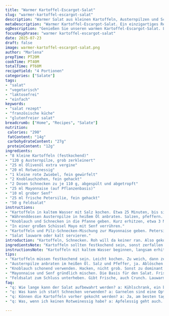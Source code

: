 ```yaml
---
title: "Warmer Kartoffel-Escargot-Salat"
slug: "warmer-kartoffel-escargot-salat"
description: "Warmer Salat aus kleinen Kartoffeln, Austernpilzen und Schnecken. Knoblauch und Schalotten für Aroma. Dijon-Senf in der Mayo, frische Kräuter, frischer Brunnenkresse. Essig bringt Säure. Leicht, ohne Gluten, ohne Milchprodukte. Für 4 Personen. Zubereitungszeit ca. 20 Minuten, Garzeit knapp 40 Minuten."
metaDescription: "Warmer Kartoffel-Escargot-Salat. Ein einzigartiges Rezept mit Kartoffeln, Schnecken und Austernpilzen. Glutenfrei und laktosefrei."
ogDescription: "Genießen Sie unseren warmen Kartoffel-Escargot-Salat. Lecker, leicht und perfekt für besondere Anlässe oder einfach so."
focusKeyphrase: "warmer kartoffel-escargot-salat"
date: 2025-07-23
draft: false
image: warmer-kartoffel-escargot-salat.png
author: "Marlena"
prepTime: PT20M
cookTime: PT40M
totalTime: PT60M
recipeYield: "4 Portionen"
categories: ["Salate"]
tags:
- "salat"
- "vegetarisch"
- "laktosefrei"
- "einfach"
keywords:
- "salat rezept"
- "französische küche"
- "glutenfreier salat"
breadcrumb: ["Home", "Recipes", "Salate"]
nutrition: 
 calories: "290"
 fatContent: "14g"
 carbohydrateContent: "27g"
 proteinContent: "12g"
ingredients:
- "8 kleine Kartoffeln (festkochend)"
- "120 g Austernpilze, grob zerkleinert"
- "25 ml Olivenöl extra vergine"
- "20 ml Rotweinessig"
- "1 kleine rote Zwiebel, fein gewürfelt"
- "2 Knoblauchzehen, fein gehackt"
- "2 Dosen Schnecken zu je 110 g, abgespült und abgetropft"
- "25 ml Mayonnaise (auf Pflanzenbasis)"
- "10 ml grober Senf"
- "25 ml frische Petersilie, fein gehackt"
- "50 g Feldsalat"
instructions:
- "Kartoffeln in kaltem Wasser mit Salz kochen. Etwa 25 Minuten, bis sie gerade weich sind. Abgießen, abkühlen lassen und halbieren."
- "Währenddessen Austernpilze in heißem Öl anbraten. Salzen, pfeffern. Mit Rotweinessig ablöschen. Rote Zwiebel dazugeben, 3 Minuten rühren."
- "Knoblauch und Schnecken in die Pfanne geben. Kurz erhitzen, etwa 3 Minuten. Würzen mit Salz und Pfeffer."
- "In einer großen Schüssel Mayo mit Senf verrühren."
- "Kartoffeln und Pilz-Schnecken-Mischung zur Mayonnaise geben. Petersilie untermengen. Abschmecken. Feldsalat vorsichtig unterheben."
- "Salat lauwarm oder kalt servieren."
introduction: "Kartoffeln, Schnecken. Roh will da keiner ran. Also gekocht. Kleine Kartoffeln nehmen, halbieren, nicht zu weich. Pilze statt Shiitake - Austernpilze sind würzig, voluminöser. Öl heiß machen, dann losgeht’s. Essig bringt Säure rein, nicht zu viel. Schalotten klein geschnitten, Knoblauch mit rein, direkt im Öl anziehen lassen. Schnecken abtropfen, dann mit in die Pfanne. Kurz, nicht zäh. Mayo mit Senf verrührt, Basis. Kräuter frisch, nicht zu dominant. Feldsalat drin, gibt Crunch und Frische. Lauwarm oder kalt, wie’s passt. Leicht, kein Schnickschnack. Kein Gluten, laktosefrei. Ganz ohne Milchprodukte. Für vier Personen. Keine langen Wartezeiten. Schnell zusammengerührt, ordentlich Geschmack."
ingredientsNote: "Kartoffeln sollten festkochend sein, sonst zerfallen sie. Austernpilze sind der Ersatz für Shiitake - milder, aber mit erdigem Charakter. Olivenöl schmeckt am besten kaltgepresst, gibt Aroma und sorgt für eine schöne Röstaromenbildung bei den Pilzen. Rotweinessig oder Apfelessig funktionieren hier gut - bringt Säure und hebt den Geschmack der Schnecken. Schalotten geben zarte Süße, der Knoblauch hält ordentlich was her, fein gehackt, nicht zu grob. Mayonnaise am besten pflanzlich, passt gut zum Salat ohne Milch. Senf grob und etwas mehr davon, bringt Biss und Ton, unaufdringlich. Frische Kräuter, hier Petersilie, zielen auf Frische. Feldsalat statt Brunnenkresse, zarter, mild. Das gibt Textur, ohne zu dominieren."
instructionsNote: "Kartoffeln mit kaltem Wasser beginnen, langsam erhitzen. So garen sie schonend und gleichmäßig. Nicht zu lange kochen, sonst zerfallen sie und der Salat wird matschig. Austernpilze erst im heißen Öl anbraten, salzen, pfeffern, dann ablöschen mit Essig - so entsteht eine helle Sauce. Schalotten kommen dann dazu, nicht zu früh, sonst bitter. Knoblauch zuletzt und Schnecken, damit sie nicht trocken oder zäh werden. Mayonnaise und Senf vorab vermischen, dann die warmen Zutaten unterheben. Petersilie dann, aber nicht zu viel, viel Geschmack kommt später vom Feldsalat. Vorsichtig unterziehen, nicht matschen. Serviertipp: Kann lauwarm oder kalt sein. Wenn kalt, eventuell nochmal abschmecken. Frische Kräuter immer erst am Schluss, sonst werden sie welk."
tips:
- "Kartoffeln müssen festkochend sein. Leicht kochen. Zu weich, dann zerfallen sie. Kühl abkühlen lassen. Halbieren, das ist wichtig. Das gibt Struktur."
- "Austernpilze anbraten im heißen Öl. Salz und Pfeffer, ja. Ablöschen mit Essig. Bis der Essig verdampft, das bringt Geschmack. Schalotten dazu, zart gewürfelt, nicht bitter."
- "Knoblauch schonend verwenden. Hacken, nicht grob. Sonst zu dominant. Mit Schnecken kombinieren. Kurz erhitzen, nicht zu lange. Schnecken einfach zäh."
- "Mayonnaise und Senf gründlich mischen. Die Basis für den Salat. Frische Kräuter sind entscheidend. Petersilie am besten fein hacken."
- "Feldsalat zum Schluss unterheben. Gibt Frische, auch Crunch. Lauwarm servieren oder kalt. Platziere in einer Schüssel. Hübsch anrichten, das Auge isst mit."
faq:
- "q: Wie lange kann der Salat aufbewahrt werden? a: Kühlschrank, ein bis zwei Tage. Geschmack verliert, aber fest bleibt. Erneut abschmecken. Wenn nicht gegessen, dann wegwerfen."
- "q: Was kann ich statt Schnecken verwenden? a: Garnelen sind eine Option. Fische, vielleicht Tofu. Auch gesunde Alternative. Einfach ausprobieren, unterschiedliche Geschmäcker."
- "q: Können die Kartoffeln vorher gekocht werden? a: Ja, am besten tags zuvor. Im Kühlschrank lagern. Geschmack intensivieren. Keine matschigen Kartoffeln für den Salat."
- "q: Was, wenn ich keinen Rotweinessig habe? a: Apfelessig geht auch. Oder Balsamico, aber weniger. Essig bringt Säure. Wichtig für den Geschmack. Hier variieren, macht nichts."

---
```

